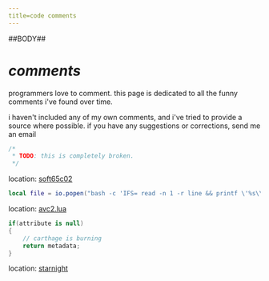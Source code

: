 ```yaml
---
title=code comments
---
```

##BODY##

# *comments*

programmers love to comment. this page is dedicated to all the funny comments i've found over time.

i haven't included any of my own comments, and i've tried to provide a source where possible. if you have any suggestions or corrections, send me an email


```rust
/*
 * TODO: this is completely broken.
 */
```
location: [soft65c02](https://github.com/chanmix51/soft65c02/blob/master/src/memory/mod.rs)

```lua
local file = io.popen("bash -c 'IFS= read -n 1 -r line && printf \'%s\\n\'  \"$line\"'") --grey magic (it's like black magic but it only kind of works)
```
location: [avc2.lua](https://github.com/jan-pi-sona-lili/avc2.lua/blob/main/avc2.lua)

```cs
if(attribute is null)
{
	// carthage is burning
    return metadata;
}
```
location: [starnight](https://github.com/StarnightLibrary/starnight/blob/main/gen/Caching/CacheUpdateGeneratorHelper.cs)
